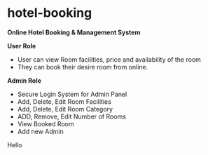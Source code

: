 # hotel-booking 
**Online Hotel Booking &amp; Management System**

**User Role**

- User can view Room facilities, price and availability of the room
- They can book their desire room from online.

**Admin Role**

- Secure Login System for Admin Panel
- Add, Delete, Edit Room Facilities
- Add, Delete, Edit Room Category
- ADD, Remove, Edit Number of Rooms
- View Booked Room
- Add new Admin

Hello